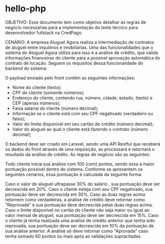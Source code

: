 # hello-php

OBJETIVO: Esse documento tem como objetivo detalhar as regras de negócio necessárias para a implementação do teste técnico para desenvolvedor fullstack na CredPago.

CENÁRIO: A empresa Aluguel Agora realiza a intermediação de contratos de aluguel entre inquilinos e imobiliárias. Uma das funcionalidades que o sistema do Aluguel Agora utiliza para isso é a análise de crédito, que valida informações financeiras do cliente para a possível aprovação automática do contrato de locação. Seguem os requisitos dessa funcionalidade do backend do sistema:

O payload enviado pelo front contêm as seguintes informações:

* Nome do cliente (texto);
* CPF do cliente (somente números);
* Endereço do cliente, contendo rua, número, cidade, estado, (texto) e CEP (apenas números);
* Faixa salarial do cliente (número decimal);
* Informação se o cliente está com seu CPF negativado (verdadeiro ou falso);
* Valor do limite disponível em seu cartão de crédito (número decimal);
* Valor do aluguel ao qual o cliente está fazendo o contrato (número decimal);

O backend deve ser criado em Laravel, sendo uma API Restful que receberá os dados do front através de uma requisição, as processará e retornará o resultado da análise de crédito. As regras de negócio são as seguintes:

Todo cliente inicia sua análise com 100 (cem) pontos, sendo essa a maior pontuação possível dentro do sistema. Conforme se apresentem os seguintes cenários, essa pontuação é calculada da seguinte forma:

Caso o valor do aluguel ultrapasse 30% do salário , sua pontuação deve ser decrescida em 20%.
Caso o cliente esteja com seu CPF negativado, sua pontuação deve ser decrescida em 30%.
Caso as duas regras acima retornem como verdadeiras, a análise de crédito deve retornar como "Reprovada" e sua pontuação deve decrescida pelas duas regras acima.
Caso o limite disponível no cartão do cliente não seja maior ou igual ao valor mensal de aluguel, sua pontuação deve ser decrescida em 15%.
Caso o cliente já tenha realizada uma análise de crédito anterior que tenha sido reprovada, sua pontuação deve ser decrescida em 10% da pontuação de sua análise anterior.
A análise só deve retornar como "Aprovada" caso tenha somado 60 pontos ou mais após as validações supracitadas.
